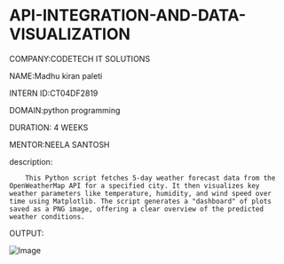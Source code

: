 # API-INTEGRATION-AND-DATA-VISUALIZATION


COMPANY:CODETECH IT SOLUTIONS

NAME:Madhu kiran paleti

INTERN ID:CT04DF2819

DOMAIN:python programming

DURATION: 4 WEEKS

MENTOR:NEELA SANTOSH


description:  


        This Python script fetches 5-day weather forecast data from the OpenWeatherMap API for a specified city. It then visualizes key weather parameters like temperature, humidity, and wind speed over time using Matplotlib. The script generates a "dashboard" of plots saved as a PNG image, offering a clear overview of the predicted weather conditions.


OUTPUT:

![Image](https://github.com/user-attachments/assets/5036ab60-82c9-44d1-b257-968207821cce)
        

